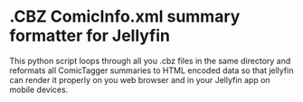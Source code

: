 # .CBZ ComicInfo.xml summary formatter for Jellyfin

This python script loops through all you .cbz files in the same directory and reformats all ComicTagger summaries to <![CDATA[]]> HTML encoded data so that jellyfin can render it properly on you web browser and in your Jellyfin app on mobile devices. 
